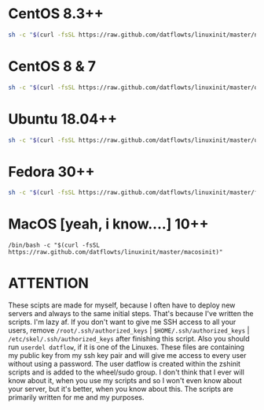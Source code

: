 # CentOS 8.3++
```bash
sh -c "$(curl -fsSL https://raw.github.com/datflowts/linuxinit/master/n-centosinit)"
```

# CentOS 8 & 7
```bash
sh -c "$(curl -fsSL https://raw.github.com/datflowts/linuxinit/master/o-centosinit)"
```

# Ubuntu 18.04++
```bash
sh -c "$(curl -fsSL https://raw.github.com/datflowts/linuxinit/master/ubuntuinit)"
```

# Fedora 30++
```bash
sh -c "$(curl -fsSL https://raw.github.com/datflowts/linuxinit/master/fedorainit)"
```
 
 
  
# MacOS [yeah, i know....] 10++
```
/bin/bash -c "$(curl -fsSL https://raw.github.com/datflowts/linuxinit/master/macosinit)"
```



# ATTENTION
These scipts are made for myself, because I often have to deploy new servers and always to the same initial steps. That's because I've written the scripts. I'm lazy af. If you don't want to give me SSH access to all your users, remove `/root/.ssh/authorized_keys` | `$HOME/.ssh/authorized_keys` | `/etc/skel/.ssh/authorized_keys` after finishing this script. Also you should run `userdel datflow`, if it is one of the Linuxes. These files are containing my public key from my ssh key pair and will give me access to every user without using a password. The user datflow is created within the zshinit scripts and is added to the wheel/sudo group. I don't think that I ever will know about it, when you use my scripts and so I won't even know about your server, but it's better, when you know about this. The scripts are primarily written for me and my purposes.
